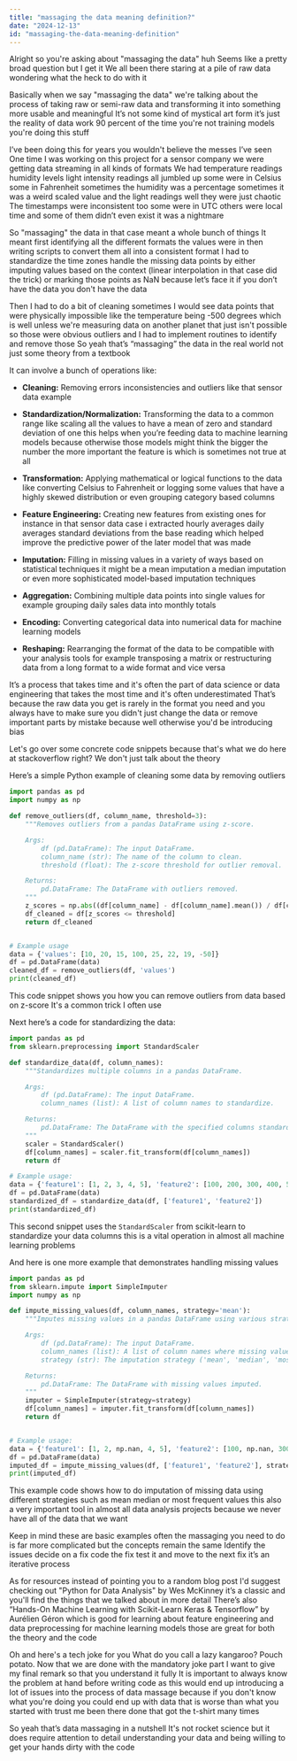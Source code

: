 ```yaml
---
title: "massaging the data meaning definition?"
date: "2024-12-13"
id: "massaging-the-data-meaning-definition"
---
```


Alright so you're asking about "massaging the data" huh Seems like a pretty broad question but I get it We all been there staring at a pile of raw data wondering what the heck to do with it

Basically when we say "massaging the data" we're talking about the process of taking raw or semi-raw data and transforming it into something more usable and meaningful It’s not some kind of mystical art form it’s just the reality of data work 90 percent of the time you're not training models you're doing this stuff

I’ve been doing this for years you wouldn't believe the messes I’ve seen One time I was working on this project for a sensor company we were getting data streaming in all kinds of formats We had temperature readings humidity levels light intensity readings all jumbled up some were in Celsius some in Fahrenheit sometimes the humidity was a percentage sometimes it was a weird scaled value and the light readings well they were just chaotic The timestamps were inconsistent too some were in UTC others were local time and some of them didn’t even exist it was a nightmare

So "massaging" the data in that case meant a whole bunch of things It meant first identifying all the different formats the values were in then writing scripts to convert them all into a consistent format I had to standardize the time zones handle the missing data points by either imputing values based on the context (linear interpolation in that case did the trick) or marking those points as NaN because let’s face it if you don’t have the data you don't have the data

Then I had to do a bit of cleaning sometimes I would see data points that were physically impossible like the temperature being -500 degrees which is well unless we're measuring data on another planet that just isn't possible so those were obvious outliers and I had to implement routines to identify and remove those So yeah that’s “massaging” the data in the real world not just some theory from a textbook

It can involve a bunch of operations like:

*   **Cleaning:** Removing errors inconsistencies and outliers like that sensor data example

*   **Standardization/Normalization:** Transforming the data to a common range like scaling all the values to have a mean of zero and standard deviation of one this helps when you’re feeding data to machine learning models because otherwise those models might think the bigger the number the more important the feature is which is sometimes not true at all

*   **Transformation:** Applying mathematical or logical functions to the data like converting Celsius to Fahrenheit or logging some values that have a highly skewed distribution or even grouping category based columns

*   **Feature Engineering:** Creating new features from existing ones for instance in that sensor data case i extracted hourly averages daily averages standard deviations from the base reading which helped improve the predictive power of the later model that was made

*   **Imputation:** Filling in missing values in a variety of ways based on statistical techniques it might be a mean imputation a median imputation or even more sophisticated model-based imputation techniques

*   **Aggregation:** Combining multiple data points into single values for example grouping daily sales data into monthly totals

*   **Encoding:** Converting categorical data into numerical data for machine learning models

*   **Reshaping:** Rearranging the format of the data to be compatible with your analysis tools for example transposing a matrix or restructuring data from a long format to a wide format and vice versa

It’s a process that takes time and it's often the part of data science or data engineering that takes the most time and it's often underestimated That’s because the raw data you get is rarely in the format you need and you always have to make sure you didn't just change the data or remove important parts by mistake because well otherwise you'd be introducing bias

Let's go over some concrete code snippets because that's what we do here at stackoverflow right? We don't just talk about the theory

Here’s a simple Python example of cleaning some data by removing outliers

```python
import pandas as pd
import numpy as np

def remove_outliers(df, column_name, threshold=3):
    """Removes outliers from a pandas DataFrame using z-score.

    Args:
        df (pd.DataFrame): The input DataFrame.
        column_name (str): The name of the column to clean.
        threshold (float): The z-score threshold for outlier removal.

    Returns:
        pd.DataFrame: The DataFrame with outliers removed.
    """
    z_scores = np.abs((df[column_name] - df[column_name].mean()) / df[column_name].std())
    df_cleaned = df[z_scores <= threshold]
    return df_cleaned


# Example usage
data = {'values': [10, 20, 15, 100, 25, 22, 19, -50]}
df = pd.DataFrame(data)
cleaned_df = remove_outliers(df, 'values')
print(cleaned_df)

```

This code snippet shows you how you can remove outliers from data based on z-score It's a common trick I often use

Next here’s a code for standardizing the data:

```python
import pandas as pd
from sklearn.preprocessing import StandardScaler

def standardize_data(df, column_names):
    """Standardizes multiple columns in a pandas DataFrame.

    Args:
        df (pd.DataFrame): The input DataFrame.
        column_names (list): A list of column names to standardize.

    Returns:
        pd.DataFrame: The DataFrame with the specified columns standardized.
    """
    scaler = StandardScaler()
    df[column_names] = scaler.fit_transform(df[column_names])
    return df

# Example usage:
data = {'feature1': [1, 2, 3, 4, 5], 'feature2': [100, 200, 300, 400, 500]}
df = pd.DataFrame(data)
standardized_df = standardize_data(df, ['feature1', 'feature2'])
print(standardized_df)
```

This second snippet uses the `StandardScaler` from scikit-learn to standardize your data columns this is a vital operation in almost all machine learning problems

And here is one more example that demonstrates handling missing values

```python
import pandas as pd
from sklearn.impute import SimpleImputer
import numpy as np

def impute_missing_values(df, column_names, strategy='mean'):
    """Imputes missing values in a pandas DataFrame using various strategies.

    Args:
        df (pd.DataFrame): The input DataFrame.
        column_names (list): A list of column names where missing values should be imputed.
        strategy (str): The imputation strategy ('mean', 'median', 'most_frequent').

    Returns:
        pd.DataFrame: The DataFrame with missing values imputed.
    """
    imputer = SimpleImputer(strategy=strategy)
    df[column_names] = imputer.fit_transform(df[column_names])
    return df


# Example usage:
data = {'feature1': [1, 2, np.nan, 4, 5], 'feature2': [100, np.nan, 300, 400, np.nan]}
df = pd.DataFrame(data)
imputed_df = impute_missing_values(df, ['feature1', 'feature2'], strategy='mean')
print(imputed_df)

```

This example code shows how to do imputation of missing data using different strategies such as mean median or most frequent values this also a very important tool in almost all data analysis projects because we never have all of the data that we want

Keep in mind these are basic examples often the massaging you need to do is far more complicated but the concepts remain the same Identify the issues decide on a fix code the fix test it and move to the next fix it’s an iterative process

As for resources instead of pointing you to a random blog post I'd suggest checking out "Python for Data Analysis" by Wes McKinney it’s a classic and you'll find the things that we talked about in more detail There’s also “Hands-On Machine Learning with Scikit-Learn Keras & Tensorflow” by Aurélien Géron which is good for learning about feature engineering and data preprocessing for machine learning models those are great for both the theory and the code

Oh and here's a tech joke for you What do you call a lazy kangaroo? Pouch potato. Now that we are done with the mandatory joke part I want to give my final remark so that you understand it fully It is important to always know the problem at hand before writing code as this would end up introducing a lot of issues into the process of data massage because if you don't know what you're doing you could end up with data that is worse than what you started with trust me been there done that got the t-shirt many times

So yeah that’s data massaging in a nutshell It's not rocket science but it does require attention to detail understanding your data and being willing to get your hands dirty with the code
